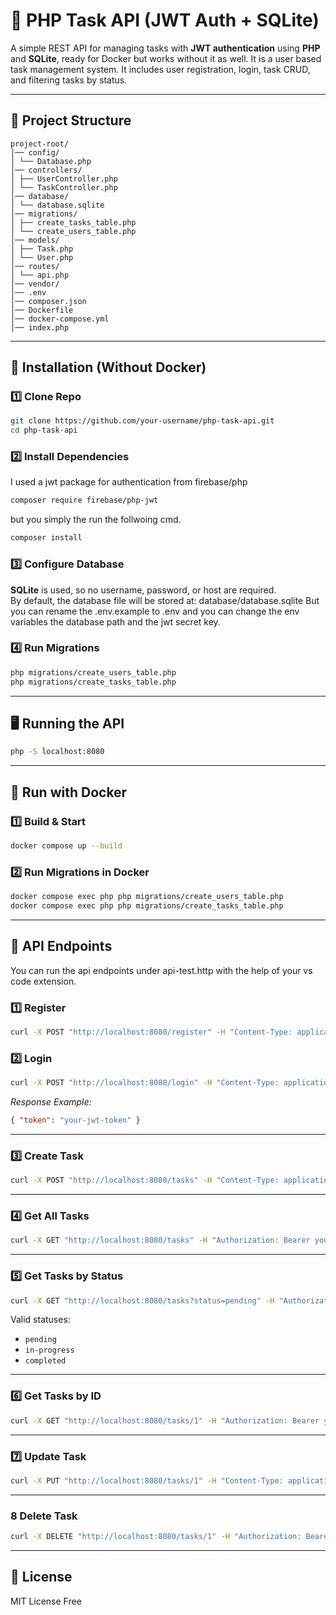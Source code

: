 # 📝 PHP Task API (JWT Auth + SQLite)

A simple REST API for managing tasks with **JWT authentication** using **PHP** and **SQLite**, ready for Docker but works without it as well. It is a user based task management system. It includes user registration, login, task CRUD, and filtering tasks by status.

---

## 📂 Project Structure
```
project-root/
│── config/
│ └── Database.php
│── controllers/
│ ├── UserController.php
│ └── TaskController.php
│── database/
│ └── database.sqlite
│── migrations/
│ ├── create_tasks_table.php
│ └── create_users_table.php
│── models/
│ ├── Task.php
│ └── User.php
│── routes/
│ └── api.php
│── vendor/
│── .env
│── composer.json
│── Dockerfile
│── docker-compose.yml
│── index.php
```

---

## 🚀 Installation (Without Docker)

### 1️⃣ Clone Repo
```bash
git clone https://github.com/your-username/php-task-api.git
cd php-task-api
```

### 2️⃣ Install Dependencies
I used a jwt package for authentication from firebase/php

```bash
composer require firebase/php-jwt 
``` 
but you simply the run the follwoing cmd.
```bash
composer install
```



### 3️⃣ Configure Database
**SQLite** is used, so no username, password, or host are required.  
By default, the database file will be stored at:
 database/database.sqlite
But you can rename the .env.example to .env and you can change the env variables the database path and the jwt secret key.

### 4️⃣ Run Migrations
```bash
php migrations/create_users_table.php
php migrations/create_tasks_table.php
```

---

## 🖥️ Running the API
```bash
php -S localhost:8080
```

---
## 🐳 Run with Docker

### 1️⃣ Build & Start
```bash
docker compose up --build
```

### 2️⃣ Run Migrations in Docker
```bash
docker compose exec php php migrations/create_users_table.php
docker compose exec php php migrations/create_tasks_table.php
```

---

## 🧪 API Endpoints

You can run the api endpoints under api-test.http with the help of your vs code extension.

### 1️⃣ Register
```bash
curl -X POST "http://localhost:8080/register" -H "Content-Type: application/json" -d "{\"username\":\"john\",\"email\":\"john@example.com\",\"password\":\"secret123\"}"
```

### 2️⃣ Login
```bash
curl -X POST "http://localhost:8080/login" -H "Content-Type: application/json" -d "{\"username\":\"john\",\"password\":\"secret123\"}"
```
_Response Example:_
```json
{ "token": "your-jwt-token" }
```

---

### 3️⃣ Create Task
```bash
curl -X POST "http://localhost:8080/tasks" -H "Content-Type: application/json" -H "Authorization: Bearer your-jwt-token" -d "{\"title\":\"Buy milk\",\"description\":\"Get from store\",\"status\":\"pending\"}"
```

---

### 4️⃣ Get All Tasks
```bash
curl -X GET "http://localhost:8080/tasks" -H "Authorization: Bearer your-jwt-token"
```

---

### 5️⃣ Get Tasks by Status
```bash
curl -X GET "http://localhost:8080/tasks?status=pending" -H "Authorization: Bearer your-jwt-token"
```
Valid statuses:  
- `pending`  
- `in-progress`  
- `completed`  

---
### 6️⃣ Get Tasks by ID
```bash
curl -X GET "http://localhost:8080/tasks/1" -H "Authorization: Bearer your-jwt-token"
```
---

### 7️⃣ Update Task
```bash
curl -X PUT "http://localhost:8080/tasks/1" -H "Content-Type: application/json" -H "Authorization: Bearer your-jwt-token" -d "{\"title\":\"Buy bread\",\"description\":\"Whole grain\",\"status\":\"completed\"}"
```

---

### 8 Delete Task
```bash
curl -X DELETE "http://localhost:8080/tasks/1" -H "Authorization: Bearer your-jwt-token"
```

---

## 📄 License
MIT License Free
